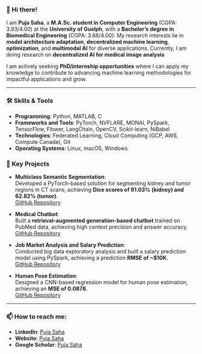 ### 👋 Hi there!  

I am **Puja Saha**, a **M.A.Sc. student in Computer Engineering** (CGPA: 3.93/4.00) at the **University of Guelph**, with a **Bachelor’s degree in Biomedical Engineering** (CGPA: 3.68/4.00). My research interests lie in **model architecture adaptation**, **decentralized machine learning**, **optimization**, and **multimodal AI** for diverse applications.  Currently, I am doing research on **decentralized AI for medical image analysis** 

I am actively seeking **PhD/internship opportunities** where I can apply my knowledge to contribute to advancing machine learning methodologies for impactful applications and grow. 

---

### 🛠️ Skills & Tools

- **Programming**: Python, MATLAB, C  
- **Frameworks and Tools**: PyTorch, NVFLARE, MONAI,  PySpark, TensorFlow, Flower, LangChain, OpenCV, Scikit-learn, NiBabel  
- **Technologies**: Federated Learning, Cloud Computing (GCP, AWS, Compute Canada), Git  
- **Operating Systems**: Linux, macOS, Windows  


### 🌟 Key Projects 

- **Multiclass Semantic Segmentation**:  
   Developed a PyTorch-based solution for segmenting kidney and tumor regions in CT scans, achieving **Dice scores of 91.03% (kidney) and 62.82% (tumor)**.  
   [GitHub Repository](https://github.com/puja-urmi/Multiclass-Semantic-Segmentation-PyTorch)  

- **Medical Chatbot**:  
   Built a **retrieval-augmented generation-based chatbot** trained on PubMed data, achieving high context precision and answer accuracy.  
   [GitHub Repository](https://github.com/puja-urmi/Medical-Chatbot-LLM-RAG)  

- **Job Market Analysis and Salary Prediction**:  
   Conducted big data exploratory analysis and built a salary prediction model using PySpark, achieving a prediction **RMSE of ~$10K**.  
   [GitHub Repository](https://github.com/puja-urmi/Job-Market-Analysis-PySpark)  

- **Human Pose Estimation**:  
   Designed a CNN-based regression model for human pose estimation, achieving an **MSE of 0.0878**.  
   [GitHub Repository](https://github.com/puja-urmi/Human-Pose-Estimation-PyTorch)  

---

### 📫 How to reach me:  
 
- **LinkedIn**: [Puja Saha](https://www.linkedin.com/in/puja-saha-9a274a15b/)
- **Website**: [Puja Saha](https://puja-urmi.github.io)
- **Google Scholar**: [Puja Saha](https://scholar.google.com/citations?user=74kQrh0AAAAJ&hl=en)  
